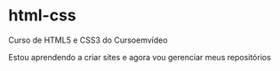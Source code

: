 # html-css
 Curso de HTML5 e CSS3 do Cursoemvídeo

Estou aprendendo a criar sites e agora vou gerenciar meus repositórios